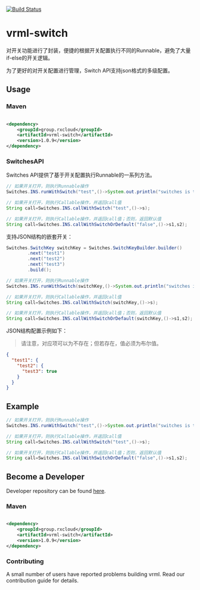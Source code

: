 [![Build Status](https://travis-ci.org/vavr-io/vavr-gson.svg?branch=master)](https://travis-ci.org/vavr-io/vavr-gson)

# vrml-switch

对开关功能进行了封装，便捷的根据开关配置执行不同的Runnable，避免了大量if-else的开关逻辑。

为了更好的对开关配置进行管理，Switch API支持json格式的多级配置。

## Usage

### Maven

```xml

<dependency>
    <groupId>group.rxcloud</groupId>
    <artifactId>vrml-switch</artifactId>
    <version>1.0.9</version>
</dependency>
```

### SwitchesAPI

Switches API提供了基于开关配置执行Runnable的一系列方法。

```java
// 如果开关打开，则执行Runnable操作
Switches.INS.runWithSwitch("test",()->System.out.println("switches is true"));

// 如果开关打开，则执行Callable操作，并返回call值
String call=Switches.INS.callWithSwitch("test",()->s);

// 如果开关打开，则执行Callable操作，并返回call值；否则，返回默认值
String call=Switches.INS.callWithSwitchOrDefault("false",()->s1,s2);
``` 

支持JSON结构的嵌套开关：

```java
Switches.SwitchKey switchKey = Switches.SwitchKeyBuilder.builder()
        .next("test1")
        .next("test2")
        .next("test3")
        .build();

// 如果开关打开，则执行Runnable操作
Switches.INS.runWithSwitch(switchKey,()->System.out.println("switches is true"));

// 如果开关打开，则执行Callable操作，并返回call值
String call=Switches.INS.callWithSwitch(switchKey,()->s);

// 如果开关打开，则执行Callable操作，并返回call值；否则，返回默认值
String call=Switches.INS.callWithSwitchOrDefault(switchKey,()->s1,s2);
```

JSON结构配置示例如下：

> 请注意，对应项可以为不存在；但若存在，值必须为布尔值。

```json
{
  "test1": {
    "test2": {
      "test3": true
    }
  }
}
```

## Example

```java
// 如果开关打开，则执行Runnable操作
Switches.INS.runWithSwitch("test",()->System.out.println("switches is true"));

// 如果开关打开，则执行Callable操作，并返回call值
String call=Switches.INS.callWithSwitch("test",()->s);

// 如果开关打开，则执行Callable操作，并返回call值；否则，返回默认值
String call=Switches.INS.callWithSwitchOrDefault("false",()->s1,s2);
``` 

## Become a Developer

Developer repository can be found [here](https://github.com/kevinten10/vrml/tree/develop/vrml-switch).

### Maven

```xml

<dependency>
    <groupId>group.rxcloud</groupId>
    <artifactId>vrml-switch</artifactId>
    <version>1.0.9</version>
</dependency>
```

### Contributing

A small number of users have reported problems building vrml. Read our contribution guide for details.